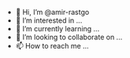 - 👋 Hi, I’m @amir-rastgo
- 👀 I’m interested in ...
- 🌱 I’m currently learning ...
- 💞️ I’m looking to collaborate on ...
- 📫 How to reach me ...

<!---
amir-rastgo/amir-rastgo is a ✨ special ✨ repository because its `README.md` (this file) appears on your GitHub profile.
You can click the Preview link to take a look at your changes.
--->
